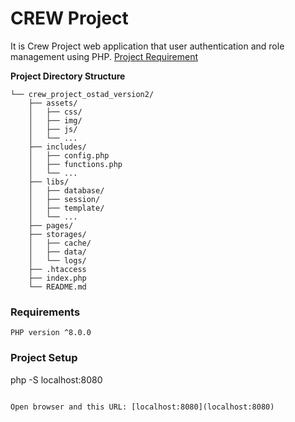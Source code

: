 # CREW Project
It is Crew Project web application that user authentication and role management using PHP. [Project Requirement](../README.md)

__Project Directory Structure__ 
```text
└── crew_project_ostad_version2/
    ├── assets/
    │   ├── css/
    │   ├── img/
    │   ├── js/
    │   └── ...
    ├── includes/
    │   ├── config.php
    │   ├── functions.php
    │   └── ...
    ├── libs/
    │   ├── database/
    │   ├── session/
    │   ├── template/
    │   └── ...
    ├── pages/
    ├── storages/
    │   ├── cache/
    │   ├── data/
    │   └── logs/
    ├── .htaccess
    ├── index.php
    └── README.md
```



### Requirements
```text
PHP version ^8.0.0
```

### Project Setup

php -S localhost:8080
```

Open browser and this URL: [localhost:8080](localhost:8080)


